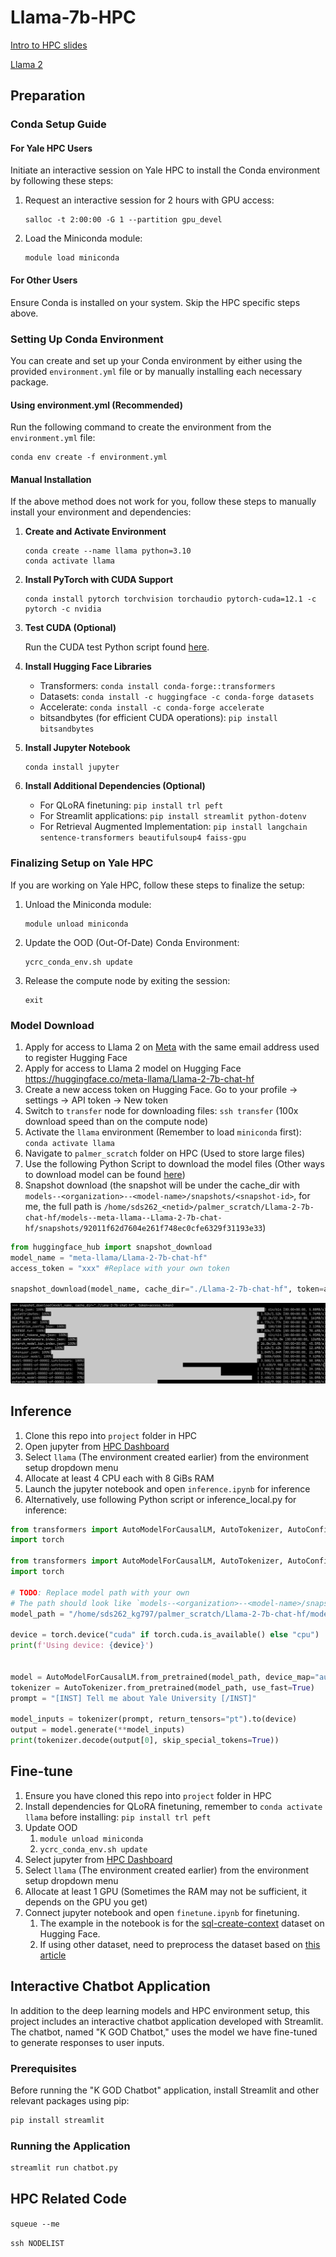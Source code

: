# Llama-7b-HPC

[Intro to HPC slides](https://docs.google.com/presentation/d/1ZVclDpcvBGjm6CYcPu5WaiwdBvfCX7kjw6cy6tQmZD4/edit#slide=id.g292759f6b3d_0_0) 

[Llama 2](https://huggingface.co/meta-llama/Llama-2-7b-chat-hf)

## Preparation

### Conda Setup Guide

#### For Yale HPC Users

Initiate an interactive session on Yale HPC to install the Conda environment by following these steps:

1. Request an interactive session for 2 hours with GPU access: 
   ```
   salloc -t 2:00:00 -G 1 --partition gpu_devel
   ```
2. Load the Miniconda module: 
   ```
   module load miniconda
   ```

#### For Other Users

Ensure Conda is installed on your system. Skip the HPC specific steps above.

### Setting Up Conda Environment

You can create and set up your Conda environment by either using the provided `environment.yml` file or by manually installing each necessary package.

#### Using environment.yml (Recommended)

Run the following command to create the environment from the `environment.yml` file:

```
conda env create -f environment.yml
```

#### Manual Installation

If the above method does not work for you, follow these steps to manually install your environment and dependencies:

1. **Create and Activate Environment**
   ```
   conda create --name llama python=3.10
   conda activate llama
   ```

2. **Install PyTorch with CUDA Support**
   ```
   conda install pytorch torchvision torchaudio pytorch-cuda=12.1 -c pytorch -c nvidia
   ```

3. **Test CUDA (Optional)**

   Run the CUDA test Python script found [here](https://github.com/Kaifeng-Gao/Llama-7b-HPC/blob/main/README.assets/cuda_test.jpg).

4. **Install Hugging Face Libraries**

   - Transformers: `conda install conda-forge::transformers`
   - Datasets: `conda install -c huggingface -c conda-forge datasets`
   - Accelerate: `conda install -c conda-forge accelerate`
   - bitsandbytes (for efficient CUDA operations): `pip install bitsandbytes`

5. **Install Jupyter Notebook**

   ```
   conda install jupyter
   ```

6. **Install Additional Dependencies (Optional)**
   - For QLoRA finetuning: `pip install trl peft`
   - For Streamlit applications: `pip install streamlit python-dotenv`
   - For Retrieval Augmented Implementation: `pip install langchain sentence-transformers beautifulsoup4 faiss-gpu`

### Finalizing Setup on Yale HPC

If you are working on Yale HPC, follow these steps to finalize the setup:

1. Unload the Miniconda module:
   ```
   module unload miniconda
   ```

2. Update the OOD (Out-Of-Date) Conda Environment:
   ```
   ycrc_conda_env.sh update
   ```

3. Release the compute node by exiting the session:
   ```
   exit
   ```

### Model Download

1. Apply for access to Llama 2 on [Meta](https://llama.meta.com/llama-downloads) with the same email address used to register Hugging Face
2. Apply for access to Llama 2 model on Hugging Face https://huggingface.co/meta-llama/Llama-2-7b-chat-hf
3. Create a new access token on Hugging Face. Go to your profile -> settings -> API token -> New token
4. Switch to `transfer` node for downloading files: `ssh transfer` (100x download speed than on the compute node)
5. Activate the `llama` environment (Remember to load `miniconda` first): `conda activate llama`
6. Navigate to `palmer_scratch` folder on HPC (Used to store large files)
7. Use the following Python Script to download the model files (Other ways to download model can be found [here](https://huggingface.co/docs/transformers/installation))
8. Snapshot download (the snapshot will be under the cache_dir with `models--<organization>--<model-name>/snapshots/<snapshot-id>`, for me, the full path is `/home/sds262_<netid>/palmer_scratch/Llama-2-7b-chat-hf/models--meta-llama--Llama-2-7b-chat-hf/snapshots/92011f62d7604e261f748ec0cfe6329f31193e33`)
```python
from huggingface_hub import snapshot_download
model_name = "meta-llama/Llama-2-7b-chat-hf"
access_token = "xxx" #Replace with your own token

snapshot_download(model_name, cache_dir="./Llama-2-7b-chat-hf", token=access_token)
```

![Model downloading](https://github.com/Kaifeng-Gao/Llama-7b-HPC/blob/main/README.assets/model_download.jpg)

## Inference

1. Clone this repo into `project` folder in HPC
2. Open jupyter from [HPC Dashboard](https://sds262.ycrc.yale.edu/pun/sys/dashboard)
3. Select `llama` (The environment created earlier) from the environment setup dropdown menu
4. Allocate at least 4 CPU each with 8 GiBs RAM
5. Launch the jupyter notebook and open `inference.ipynb` for inference
6. Alternatively, use following Python script or inference_local.py for inference:

```python
from transformers import AutoModelForCausalLM, AutoTokenizer, AutoConfig
import torch

from transformers import AutoModelForCausalLM, AutoTokenizer, AutoConfig
import torch

# TODO: Replace model path with your own
# The path should look like `models--<organization>--<model-name>/snapshots/<snapshot-id>` under the cache directory defined when downloading the model
model_path = "/home/sds262_kg797/palmer_scratch/Llama-2-7b-chat-hf/models--meta-llama--Llama-2-7b-chat-hf/snapshots/92011f62d7604e261f748ec0cfe6329f31193e33"

device = torch.device("cuda" if torch.cuda.is_available() else "cpu")
print(f'Using device: {device}')


model = AutoModelForCausalLM.from_pretrained(model_path, device_map="auto")
tokenizer = AutoTokenizer.from_pretrained(model_path, use_fast=True)
prompt = "[INST] Tell me about Yale University [/INST]"

model_inputs = tokenizer(prompt, return_tensors="pt").to(device)
output = model.generate(**model_inputs)
print(tokenizer.decode(output[0], skip_special_tokens=True))
```

## Fine-tune

1. Ensure you have cloned this repo into `project` folder in HPC
2. Install dependencies for QLoRA finetuning, remember to `conda activate llama` before installing: `pip install trl peft`
3. Update OOD
   1. `module unload miniconda`
   2. `ycrc_conda_env.sh update`
4. Select jupyter from [HPC Dashboard](https://sds262.ycrc.yale.edu/pun/sys/dashboard)
5. Select `llama` (The environment created earlier) from the environment setup dropdown menu
6. Allocate at least 1 GPU (Sometimes the RAM may not be sufficient, it depends on the GPU you get)
7. Connect jupyter notebook and open `finetune.ipynb` for finetuning. 
   1. The example in the notebook is for the [sql-create-context](https://huggingface.co/datasets/b-mc2/sql-create-context) dataset on Hugging Face.
   2. If using other dataset, need to preprocess the dataset based on [this article](https://huggingface.co/blog/llama2#how-to-prompt-llama-2)

## Interactive Chatbot Application 

In addition to the deep learning models and HPC environment setup, this project includes an interactive chatbot application developed with Streamlit. The chatbot, named "K GOD Chatbot," uses the model we have fine-tuned to generate responses to user inputs.

### Prerequisites

Before running the "K GOD Chatbot" application, install Streamlit and other relevant packages using pip:

```bash
pip install streamlit
```

### Running the Application

```bash
streamlit run chatbot.py
```

## HPC Related Code

`squeue --me`

`ssh NODELIST`

